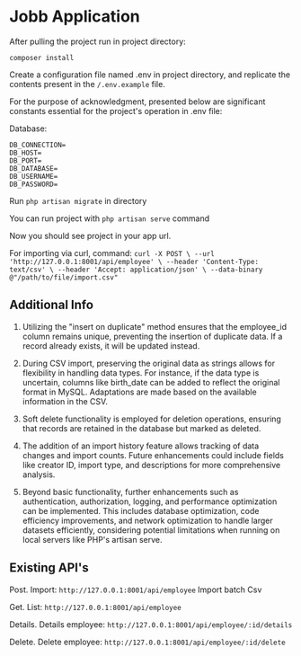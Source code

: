 # Jobb Application

After pulling the project run in project directory: 

`composer install`

Create a configuration file named .env in project directory, and replicate the contents present in the `/.env.example` file.

For the purpose of acknowledgment, presented below are significant constants essential for the project's operation in .env file:

Database:
```
DB_CONNECTION=
DB_HOST=
DB_PORT=
DB_DATABASE=
DB_USERNAME=
DB_PASSWORD=
```

Run `php artisan migrate` in directory

You can run project with `php artisan serve` command

Now you should see project in your app url.

For importing via curl, command: `curl -X POST \
  --url 'http://127.0.0.1:8001/api/employee' \
  --header 'Content-Type: text/csv' \
  --header 'Accept: application/json' \
  --data-binary @"/path/to/file/import.csv"`

## Additional Info
1. Utilizing the "insert on duplicate" method ensures that the employee_id column remains unique, preventing the insertion of duplicate data. If a record already exists, it will be updated instead.

2. During CSV import, preserving the original data as strings allows for flexibility in handling data types. For instance, if the data type is uncertain, columns like birth_date can be added to reflect the original format in MySQL. Adaptations are made based on the available information in the CSV.

3. Soft delete functionality is employed for deletion operations, ensuring that records are retained in the database but marked as deleted.

4. The addition of an import history feature allows tracking of data changes and import counts. Future enhancements could include fields like creator ID, import type, and descriptions for more comprehensive analysis.

5. Beyond basic functionality, further enhancements such as authentication, authorization, logging, and performance optimization can be implemented. This includes database optimization, code efficiency improvements, and network optimization to handle larger datasets efficiently, considering potential limitations when running on local servers like PHP's artisan serve.

## Existing API's

Post. Import: ```http://127.0.0.1:8001/api/employee``` Import batch Csv

Get. List: ```http://127.0.0.1:8001/api/employee```

Details. Details employee: ```http://127.0.0.1:8001/api/employee/:id/details```

Delete. Delete employee: ```http://127.0.0.1:8001/api/employee/:id/delete```